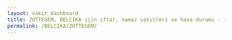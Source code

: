 ```yaml
---
layout: vakit_dashboard
title: ZOTTEGEM, BELCIKA için iftar, namaz vakitleri ve hava durumu - ilçe/eyalet seç
permalink: /BELCIKA/ZOTTEGEM/
---
```


<script type="text/javascript">
  var GLOBAL_COUNTRY = 'BELCIKA';
  var GLOBAL_CITY = 'ZOTTEGEM';
  var GLOBAL_STATE = '';
  var lat = 72;
  var lon = 21;
</script>
